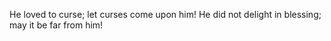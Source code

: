 He loved to curse; let curses come upon him! He did not delight in blessing; may it be far from him!
